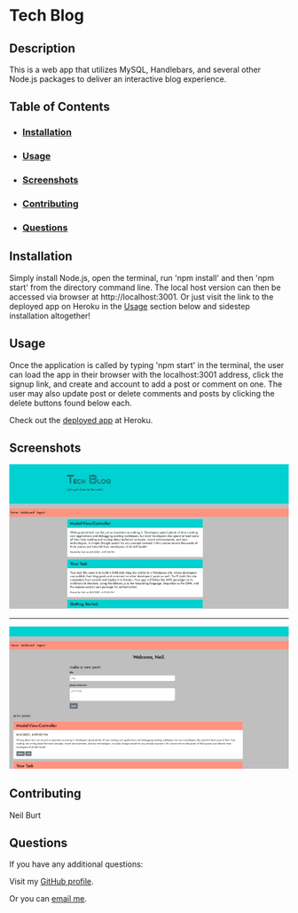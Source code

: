 # Tech Blog  

## Description  

This is a web app that utilizes MySQL, Handlebars, and several other Node.js packages to deliver an interactive blog experience.

## Table of Contents
- ### [Installation](#installation)
- ### [Usage](#usage)
- ### [Screenshots](#screenshots)
- ### [Contributing](#contributing)
- ### [Questions](#questions)
  
## Installation  
  
Simply install Node.js, open the terminal, run 'npm install' and then 'npm start' from the directory command line. The local host version can then be accessed via browser at http://localhost:3001. Or just visit the link to the deployed app on Heroku in the [Usage](#usage) section below and sidestep installation altogether!  
  
## Usage  
  
Once the application is called by typing 'npm start' in the terminal, the user can load the app in their browser with the localhost:3001 address, click the signup link, and create and account to add a post or comment on one. The user may also update post or delete comments and posts by clicking the delete buttons found below each.  
  
Check out the [deployed app](https://arcane-shelf-58681.herokuapp.com/) at Heroku.  
  
## Screenshots  
![Screenshot of Employee Tracker being used in VS Code](./assets/images/screenshot.jpg)  

---  

![Screenshot of Employee Tracker being used in VS Code further along](./assets/images/screenshot2.jpg)  

## Contributing  
  
Neil Burt  
  
## Questions  
  
If you have any additional questions:  

Visit my [GitHub profile](https://github.com/neilburt).  

Or you can [email me](mailto:neil.burt@comcast.net).